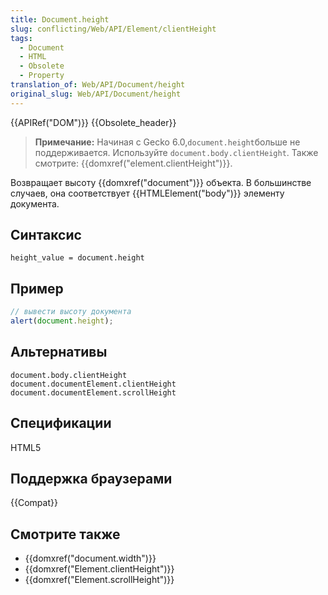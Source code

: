 ```yaml
---
title: Document.height
slug: conflicting/Web/API/Element/clientHeight
tags:
  - Document
  - HTML
  - Obsolete
  - Property
translation_of: Web/API/Document/height
original_slug: Web/API/Document/height
---
```


{{APIRef("DOM")}} {{Obsolete_header}}

> **Примечание:** Начиная с Gecko 6.0,` document.height `больше не поддерживается. Используйте `document.body.clientHeight`. Также смотрите: {{domxref("element.clientHeight")}}.

Возвращает высоту {{domxref("document")}} объекта. В большинстве случаев, она соответствует {{HTMLElement("body")}} элементу документа.

## Синтаксис

```
height_value = document.height
```

## Пример

```js
// вывести высоту документа
alert(document.height);
```

## Альтернативы

```
document.body.clientHeight
document.documentElement.clientHeight
document.documentElement.scrollHeight
```

## Спецификации

HTML5

## Поддержка браузерами

{{Compat}}

## Смотрите также

- {{domxref("document.width")}}
- {{domxref("Element.clientHeight")}}
- {{domxref("Element.scrollHeight")}}
